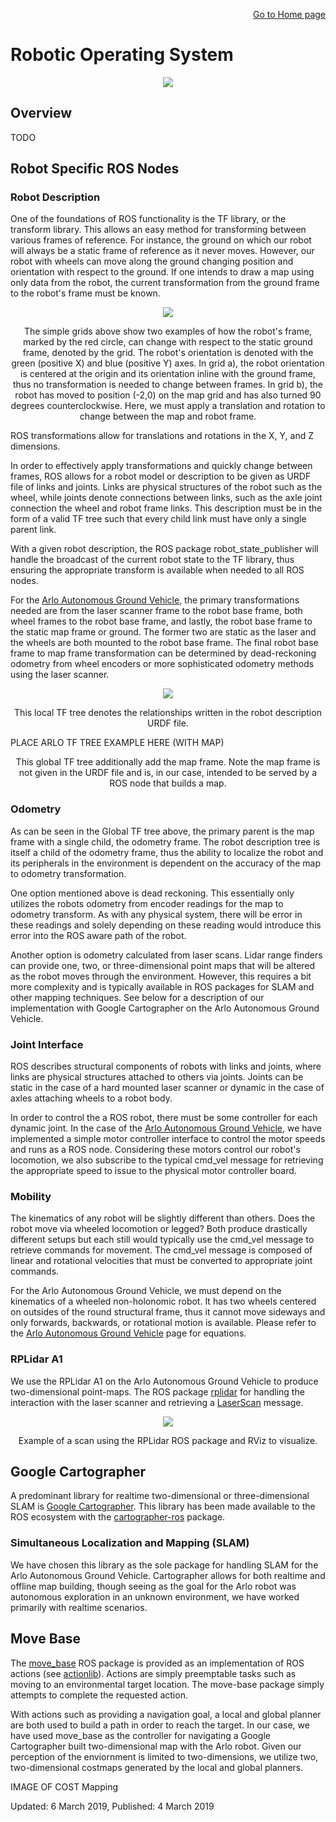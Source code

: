 <p align="right">
<a href="https://tjlw.github.io/">Go to Home page</a>
</p>




# Robotic Operating System

<p align="center"> <img width="auto" src="https://github.com/TJLW/tjlw.github.io/blob/master/Projects/ROS/Images/ros_logo.png?raw=True"/> </p>


## Overview


TODO


## Robot Specific ROS Nodes




### Robot Description

One of the foundations of ROS functionality is the TF library, or the transform library. This allows an easy method for transforming between various frames of reference. For instance, the ground on which our robot will always be a static frame of reference as it never moves. However, our robot with wheels can move along the ground changing position and orientation with respect to the ground. If one intends to draw a map using only data from the robot, the current transformation from the ground frame to the robot's frame must be known.

<p align="center"> <img width="auto" src="https://github.com/TJLW/tjlw.github.io/blob/master/Projects/ROS/Images/SimpleTFExample.png?raw=True"/> </p>
<p align="center">
	The simple grids above show two examples of how the robot's frame, marked by the red circle, can change with respect to the static ground frame, denoted by the grid. The robot's orientation is denoted with the green (positive X) and blue (positive Y) axes. In grid a), the robot orientation is centered at the origin and its orientation inline with the ground frame, thus no transformation is needed to change between frames. In grid b), the robot has moved to position (-2,0) on the map grid and has also turned 90 degrees counterclockwise. Here, we must apply a translation and rotation to change between the map and robot frame.
</p>

ROS transformations allow for translations and rotations in the X, Y, and Z dimensions.

In order to effectively apply transformations and quickly change between frames, ROS allows for a robot model or description to be given as URDF file of links and joints. Links are physical structures of the robot such as the wheel, while joints denote connections between links, such as the axle joint connection the wheel and robot frame links. This description must be in the form of a valid TF tree such that every child link must have only a single parent link.

With a given robot description, the ROS package robot_state_publisher will handle the broadcast of the current robot state to the TF library, thus ensuring the appropriate transform is available when needed to all ROS nodes.

For the [Arlo Autonomous Ground Vehicle](https://tjlw.github.io/Projects/ArloAGV), the primary transformations needed are from the laser scanner frame to the robot base frame, both wheel frames to the robot base frame, and lastly, the robot base frame to the static map frame or ground. The former two are static as the laser and the wheels are both mounted to the robot base frame. The final robot base frame to map frame transformation can be determined by dead-reckoning odometry from wheel encoders or more sophisticated odometry methods using the laser scanner.



<p align="center"> <img width="auto" src="https://github.com/TJLW/tjlw.github.io/blob/master/Projects/ROS/Images/RobotDescriptionTFTree.png?raw=True"/> </p>
<p align="center">
	This local TF tree denotes the relationships written in the robot description URDF file.
</p>


PLACE ARLO TF TREE EXAMPLE HERE (WITH MAP)
<p align="center">
	This global TF tree additionally add the map frame. Note the map frame is not given in the URDF file and is, in our case, intended to be served by a ROS node that builds a map.
</p>



### Odometry

As can be seen in the Global TF tree above, the primary parent is the map frame with a single child, the odometry frame. The robot description tree is itself a child of the odometry frame, thus the ability to localize the robot and its peripherals in the environment is dependent on the accuracy of the map to odometry transformation.

One option mentioned above is dead reckoning. This essentially only utilizes the robots odometry from encoder readings for the map to odometry transform. As with any physical system, there will be error in these readings and solely depending on these reading would introduce this error into the ROS aware path of the robot.

Another option is odometry calculated from laser scans. Lidar range finders can provide one, two, or three-dimensional point maps that will be altered as the robot moves through the environment. However, this requires a bit more complexity and is typically available in ROS packages for SLAM and other mapping techniques. See below for a description of our implementation with Google Cartographer on the Arlo Autonomous Ground Vehicle.


### Joint Interface

ROS describes structural components of robots with links and joints, where links are physical structures attached to others via joints. Joints can be static in the case of a hard mounted laser scanner or dynamic in the case of axles attaching wheels to a robot body.

In order to control the a ROS robot, there must be some controller for each dynamic joint. In the case of the [Arlo Autonomous Ground Vehicle](https://tjlw.github.io/Projects/ArloAGV), we have implemented a simple motor controller interface to control the motor speeds and runs as a ROS node. Considering these motors control our robot's locomotion, we also subscribe to the typical cmd_vel message for retrieving the appropriate speed to issue to the physical motor controller board.



### Mobility

The kinematics of any robot will be slightly different than others. Does the robot move via wheeled locomotion or legged? Both produce drastically different setups but each still would typically use the cmd_vel message to retrieve commands for movement. The cmd_vel message is composed of linear and rotational velocities that must be converted to appropriate joint commands.

For the Arlo Autonomous Ground Vehicle, we must depend on the kinematics of a wheeled non-holonomic robot. It has two wheels centered on outsides of the round structural frame, thus it cannot move sideways and only forwards, backwards, or rotational motion is available. Please refer to the [Arlo Autonomous Ground Vehicle](https://tjlw.github.io/Projects/ArloAGV) page for equations.



### RPLidar A1

We use the RPLidar A1 on the Arlo Autonomous Ground Vehicle to produce two-dimensional point-maps. The ROS package [rplidar](http://wiki.ros.org/rplidar) for handling the interaction with the laser scanner and retrieving a [LaserScan](http://docs.ros.org/melodic/api/sensor_msgs/html/msg/LaserScan.html) message.


<p align="center"> <img width="auto" src="https://github.com/TJLW/tjlw.github.io/blob/master/Projects/ROS/Images/ExampleRPLidarLaserScan.png?raw=True"/> </p>
<p align="center">
	Example of a scan using the RPLidar ROS package and RViz to visualize.
</p>



## Google Cartographer

A predominant library for realtime two-dimensional or three-dimensional SLAM is [Google Cartographer](https://github.com/googlecartographer/cartographer). This library has been made available to the ROS ecosystem with the [cartographer-ros](https://github.com/googlecartographer/cartographer_ros) package.




### Simultaneous Localization and Mapping (SLAM)

We have chosen this library as the sole package for handling SLAM for the Arlo Autonomous Ground Vehicle. Cartographer allows for both realtime and offline map building, though seeing as the goal
for the Arlo robot was autonomous exploration in an unknown environment, we have worked primarily with realtime scenarios.





## Move Base

The [move_base](http://wiki.ros.org/move_base) ROS package is provided as an implementation of ROS actions (see [actionlib](http://wiki.ros.org/actionlib)). Actions are simply preemptable tasks such as moving to an environmental target location. The move-base package simply attempts to complete the requested action.

With actions such as providing a navigation goal, a local and global planner are both used to build a path in order to reach the target. In our case, we have used move_base as the controller for navigating a Google Cartographer built two-dimensional map with the Arlo robot. Given our perception of the enviornment is limited to two-dimensions, we utilize two, two-dimensional costmaps generated by the local and global planners.


IMAGE OF COST Mapping







Updated: 6 March 2019, Published: 4 March 2019
